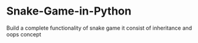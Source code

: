 # Snake-Game-in-Python
Build a complete functionality of snake game it consist of inheritance and oops concept
